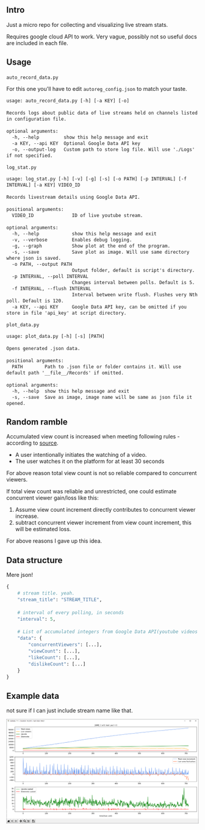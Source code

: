 ## Intro

Just a micro repo for collecting and visualizing live stream stats.

Requires google cloud API to work. Very vague, possibly not so useful docs are included in each file.



## Usage

`auto_record_data.py`

For this one you'll have to edit `autoreg_config.json` to match your taste.

```commandline
usage: auto_record_data.py [-h] [-a KEY] [-o]

Records logs about public data of live streams held on channels listed in configuration file.

optional arguments:
  -h, --help         show this help message and exit
  -a KEY, --api KEY  Optional Google Data API key
  -o, --output-log   Custom path to store log file. Will use './Logs' if not specified.
```

`log_stat.py`
```commandline
usage: log_stat.py [-h] [-v] [-g] [-s] [-o PATH] [-p INTERVAL] [-f INTERVAL] [-a KEY] VIDEO_ID

Records livestream details using Google Data API.

positional arguments:
  VIDEO_ID              ID of live youtube stream.

optional arguments:
  -h, --help            show this help message and exit
  -v, --verbose         Enables debug logging.
  -g, --graph           Show plot at the end of the program.
  -s, --save            Save plot as image. Will use same directory where json is saved.
  -o PATH, --output PATH
                        Output folder, default is script's directory.
  -p INTERVAL, --poll INTERVAL
                        Changes interval between polls. Default is 5.
  -f INTERVAL, --flush INTERVAL
                        Interval between write flush. Flushes very Nth poll. Default is 120.
  -a KEY, --api KEY     Google Data API key, can be omitted if you store in file 'api_key' at script directory.
```

`plot_data.py`
```commandline
usage: plot_data.py [-h] [-s] [PATH]

Opens generated .json data.

positional arguments:
  PATH        Path to .json file or folder contains it. Will use default path '__file__/Records' if omitted.

optional arguments:
  -h, --help  show this help message and exit
  -s, --save  Save as image, image name will be same as json file it opened.
```

## Random ramble

Accumulated view count is increased when meeting following rules - according to [source](https://www.tubics.com/blog/what-counts-as-a-view-on-youtube/).

- A user intentionally initiates the watching of a video.
- The user watches it on the platform for at least 30 seconds

For above reason total view count is not so reliable compared to concurrent viewers. 

If total view count was reliable and unrestricted, one could estimate concurrent viewer gain/loss like this:

1. Assume view count increment directly contributes to concurrent viewer increase.
2. subtract concurrent viewer increment from view count increment, this will be estimated loss. 

For above reasons I gave up this idea.

## Data structure

Mere json!

```python
{
    # stream title. yeah.
    "stream_title": "STREAM_TITLE",

    # interval of every polling, in seconds
    "interval": 5,
    
    # List of accumulated integers from Google Data API(youtube videos api)
    "data": {
        "concurrentViewers": [...],
        "viewCount": [...],
        "likeCount": [...],
        "dislikeCount": [...]
    }
}
```


## Example data

not sure if I can just include stream name like that.

![](demo.png)

